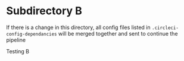 # Subdirectory B

If there is a change in this directory, all config files listed in `.circleci-config-dependancies` will be merged together and sent to continue the pipeline

Testing B